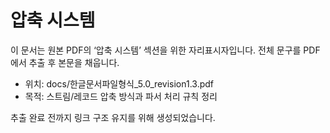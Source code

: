 # 압축 시스템

이 문서는 원본 PDF의 ‘압축 시스템’ 섹션을 위한 자리표시자입니다. 전체 문구를 PDF에서 추출 후 본문을 채웁니다.

- 위치: docs/한글문서파일형식_5.0_revision1.3.pdf
- 목적: 스트림/레코드 압축 방식과 파서 처리 규칙 정리

추출 완료 전까지 링크 구조 유지를 위해 생성되었습니다.
